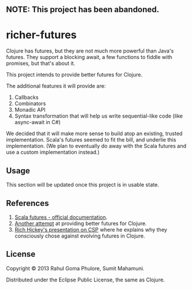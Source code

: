 ## NOTE: This project has been abandoned.

# richer-futures

Clojure has futures, but they are not much more powerful than Java's futures. They support a blocking await, a few functions to fiddle with promises, but that's about it.

This project intends to provide better futures for Clojure.

The additional features it will provide are:

1. Callbacks
2. Combinators
3. Monadic API
4. Syntax transformation that will help us write sequential-like code (like async-await in C#)

We decided that it will make more sense to build atop an existing, trusted implementation. Scala's futures seemed to fit the bill, and underlie this implementation. (We plan to eventually do away with the Scala futures and use a custom implementation instead.)

## Usage

This section will be updated once this project is in usable state.

## References

1. [Scala futures - official documentation][2].
2. [Another attempt][3] at providing better futures for Clojure.
3. [Rich Hickey's presentation on CSP][1] where he explains why they consciously chose against evolving futures in Clojure.

## License

Copyright © 2013 Rahul Goma Phulore, Sumit Mahamuni.

Distributed under the Eclipse Public License, the same as Clojure.



[1]: http://www.infoq.com/presentations/clojure-core-async
[2]: http://docs.scala-lang.org/overviews/core/futures.html
[3]: http://www.niclas-meier.de/2012/06/alternate-futures-and-promises-for-clojure/
